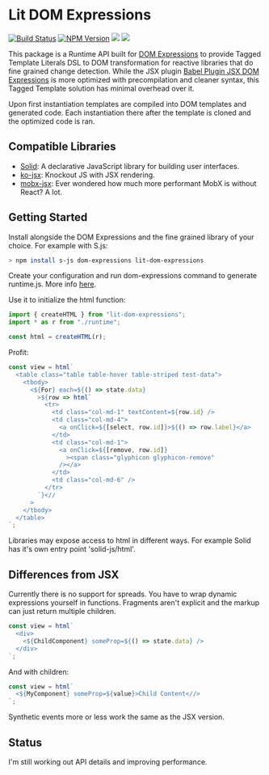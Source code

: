 # Lit DOM Expressions

[![Build Status](https://github.com/ryansolid/dom-expressions/workflows/DOMExpressions%20CI/badge.svg)](https://github.com/ryansolid/dom-expressions/actions/workflows/main-ci.yml)
[![NPM Version](https://img.shields.io/npm/v/lit-dom-expressions.svg?style=flat)](https://www.npmjs.com/package/lit-dom-expressions)
![](https://img.shields.io/bundlephobia/minzip/lit-dom-expressions.svg?style=flat)
![](https://img.shields.io/npm/dt/lit-dom-expressions.svg?style=flat)

This package is a Runtime API built for [DOM Expressions](https://github.com/ryansolid/dom-expressions) to provide Tagged Template Literals DSL to DOM transformation for reactive libraries that do fine grained change detection. While the JSX plugin [Babel Plugin JSX DOM Expressions](https://github.com/ryansolid/dom-expressions/blob/master/packages/babel-plugin-jsx-dom-expressions) is more optimized with precompilation and cleaner syntax, this Tagged Template solution has minimal overhead over it.

Upon first instantiation templates are compiled into DOM templates and generated code. Each instantiation there after the template is cloned and the optimized code is ran.

## Compatible Libraries

- [Solid](https://github.com/ryansolid/solid): A declarative JavaScript library for building user interfaces.
- [ko-jsx](https://github.com/ryansolid/ko-jsx): Knockout JS with JSX rendering.
- [mobx-jsx](https://github.com/ryansolid/mobx-jsx): Ever wondered how much more performant MobX is without React? A lot.

## Getting Started

Install alongside the DOM Expressions and the fine grained library of your choice. For example with S.js:

```sh
> npm install s-js dom-expressions lit-dom-expressions
```

Create your configuration and run dom-expressions command to generate runtime.js. More info [here](https://github.com/ryansolid/dom-expressions).

Use it to initialize the html function:

```js
import { createHTML } from "lit-dom-expressions";
import * as r from "./runtime";

const html = createHTML(r);
```

Profit:

```js
const view = html`
  <table class="table table-hover table-striped test-data">
    <tbody>
      <${For} each=${() => state.data}
        >${row => html`
          <tr>
            <td class="col-md-1" textContent=${row.id} />
            <td class="col-md-4">
              <a onClick=${[select, row.id]}>${() => row.label}</a>
            </td>
            <td class="col-md-1">
              <a onClick=${[remove, row.id]}
                ><span class="glyphicon glyphicon-remove"
              /></a>
            </td>
            <td class="col-md-6" />
          </tr>
        `}<//
      >
    </tbody>
  </table>
`;
```

Libraries may expose access to html in different ways. For example Solid has it's own entry point 'solid-js/html'.

## Differences from JSX

Currently there is no support for spreads. You have to wrap dynamic expressions yourself in functions. Fragments aren't explicit and the markup can just return multiple children.

```js
const view = html`
  <div>
    <${ChildComponent} someProp=${() => state.data} />
  </div>
`;
```

And with children:

```js
const view = html`
  <${MyComponent} someProp=${value}>Child Content<//>
`;
```

Synthetic events more or less work the same as the JSX version.

## Status

I'm still working out API details and improving performance.
